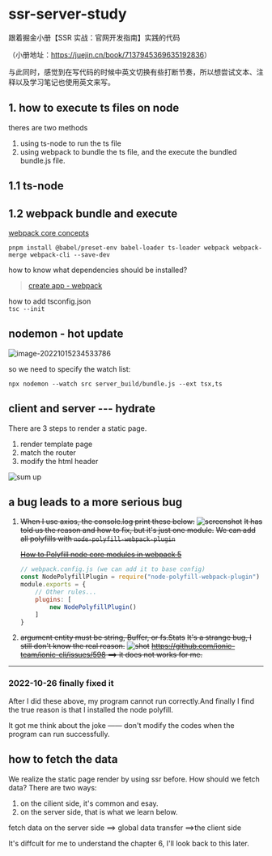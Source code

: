 # ssr-server-study

跟着掘金小册【SSR 实战：官网开发指南】实践的代码

（小册地址：<https://juejin.cn/book/7137945369635192836>）

与此同时，感觉到在写代码的时候中英文切换有些打断节奏，所以想尝试文本、注释以及学习笔记也使用英文来写。

## 1. how to execute ts files on node

theres are two methods

1. using ts-node to run the ts file
2. using webpack to bundle the ts file, and the execute the bundled bundle.js file.

## 1.1 ts-node

## 1.2 webpack bundle and execute

[webpack core concepts](https://webpack.js.org/concepts/)

`pnpm install @babel/preset-env babel-loader ts-loader webpack webpack-merge webpack-cli --save-dev`

how to know what dependencies should be installed?
> [create app - webpack](https://createapp.dev/webpack)

how to add tsconfig.json  
`tsc --init`

## nodemon - hot update

![image-20221015234533786](https://kazoottt-1256684243.cos.ap-chengdu.myqcloud.com/2022-10-15-154534.png)

so we need to specify the watch list:

`npx nodemon --watch src server_build/bundle.js --ext tsx,ts`

## client and server --- hydrate

There are 3 steps to render a static page.

1. render template page
2. match the router
3. modify the html header

![sum up](https://kazoottt-1256684243.cos.ap-chengdu.myqcloud.com/2022-10-24-110504.jpg)

## a bug leads to a more serious bug

1. ~~When I use axios, the console.log print these below:~~
    ~~![screenshot](https://kazoottt-1256684243.cos.ap-chengdu.myqcloud.com/2022-10-24-135950.png)~~
    ~~It has told us the reason and how to fix, but it's just one module.~~
    ~~We can add all polyfills with `node-polyfill-webpack-plugin`~~

    ~~[How to Polyfill node core modules in webpack 5]("https://stackoverflow.com/questions/64557638/how-to-polyfill-node-core-modules-in-webpack-5")~~

    ``` javascript
    // webpack.config.js (we can add it to base config)
    const NodePolyfillPlugin = require("node-polyfill-webpack-plugin")
    module.exports = {
        // Other rules...
        plugins: [
            new NodePolyfillPlugin()
        ]
    }
    ```

2. ~~argument entity must be string, Buffer, or fs.Stats~~
   ~~It's a strange bug, I still don't know the real reason.~~
    ~~![shot](https://kazoottt-1256684243.cos.ap-chengdu.myqcloud.com/2022-10-25-131207.jpg)~~
    ~~<https://github.com/ionic-team/ionic-cli/issues/598> ==> it does not works for me.~~

---

### 2022-10-26 finally fixed it

After I did these above, my program cannot run correctly.And finally I find the true reason is that I installed the node polyfill.

It got me think about the joke —— don't modify the codes when the program can run successfully.

## how to fetch the data

We realize the static page render by using ssr before. How should we fetch data? There are two ways:

1. on the cilient side, it's common and esay.
2. on the server side, that is what we learn below.

fetch data on the server side  ==> global data transfer ==>the client side

It's diffcult for me to understand the chapter 6, I'll look back to this later.
